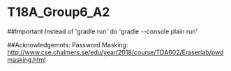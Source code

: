 # T18A_Group6_A2


##Important
Instead of 'gradle run' do 'gradle --console plain run'

##Acknowledgemnts:
Password Masking: http://www.cse.chalmers.se/edu/year/2018/course/TDA602/Eraserlab/pwdmasking.html
